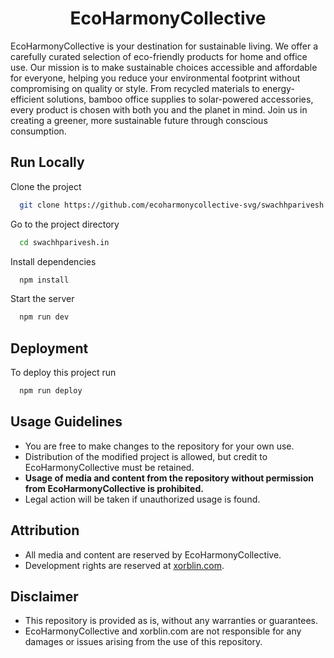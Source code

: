<center>
<h1> EcoHarmonyCollective</h1>
</center>

EcoHarmonyCollective is your destination for sustainable living. We offer a carefully curated selection of eco-friendly products for home and office use. Our mission is to make sustainable choices accessible and affordable for everyone, helping you reduce your environmental footprint without compromising on quality or style. From recycled materials to energy-efficient solutions, bamboo office supplies to solar-powered accessories, every product is chosen with both you and the planet in mind. Join us in creating a greener, more sustainable future through conscious consumption.

## Run Locally

Clone the project

```bash
  git clone https://github.com/ecoharmonycollective-svg/swachhparivesh.in.git
```

Go to the project directory

```bash
  cd swachhparivesh.in
```

Install dependencies

```bash
  npm install
```

Start the server

```bash
  npm run dev
```

## Deployment

To deploy this project run

```bash
  npm run deploy
```

## Usage Guidelines

- You are free to make changes to the repository for your own use.
- Distribution of the modified project is allowed, but credit to EcoHarmonyCollective must be retained.
- **Usage of media and content from the repository without permission from EcoHarmonyCollective is prohibited.**
- Legal action will be taken if unauthorized usage is found.

## Attribution

- All media and content are reserved by EcoHarmonyCollective.
- Development rights are reserved at [xorblin.com](https://xorblin.com).

## Disclaimer

- This repository is provided as is, without any warranties or guarantees.
- EcoHarmonyCollective and xorblin.com are not responsible for any damages or issues arising from the use of this repository.
